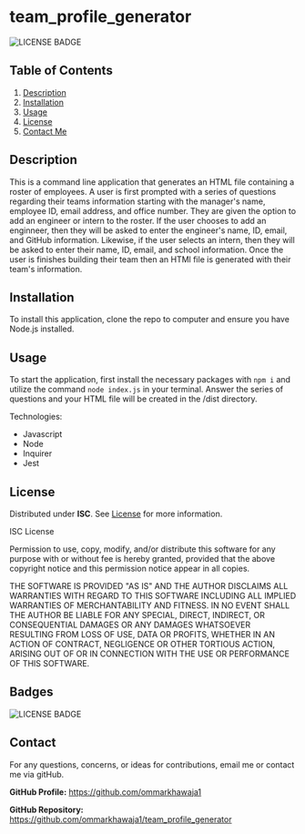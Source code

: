 # team_profile_generator

![LICENSE BADGE](https://img.shields.io/badge/license-ISC-brightgreen?style=for-the-badge)

## Table of Contents

1. [Description](#description)
2. [Installation](#installation)
3. [Usage](#usage)
4. [License](#license)
5. [Contact Me](#contact)

## Description

This is a command line application that generates an HTML file containing a roster of employees. A user is first prompted with a series of questions regarding their teams information starting with the manager's name, employee ID, email address, and office number. They are given the option to add an engineer or intern to the roster. If the user chooses to add an enginneer, then they will be asked to enter the engineer's name, ID, email, and GitHub information. Likewise, if the user selects an intern, then they will be asked to enter their name, ID, email, and school information. Once the user is finishes building their team then an HTMl file is generated with their team's information. 

## Installation

To install this application, clone the repo to computer and ensure you have Node.js installed. 

## Usage

To start the application, first install the necessary packages with `npm i` and utilize the command `node index.js` in your terminal. Answer the series of questions and your HTML file will be created in the /dist directory. 



Technologies:

- Javascript
- Node
- Inquirer
- Jest
## License

Distributed under **ISC**. See [License](https://spdx.org/licenses/ISC.html) for more information.



ISC License

Permission to use, copy, modify, and/or distribute this software for any purpose with or without fee is hereby granted, provided that the above copyright notice and this permission notice appear in all copies.

THE SOFTWARE IS PROVIDED "AS IS" AND THE AUTHOR DISCLAIMS ALL WARRANTIES WITH REGARD TO THIS SOFTWARE INCLUDING ALL IMPLIED WARRANTIES OF MERCHANTABILITY AND FITNESS. IN NO EVENT SHALL THE AUTHOR BE LIABLE FOR ANY SPECIAL, DIRECT, INDIRECT, OR CONSEQUENTIAL DAMAGES OR ANY DAMAGES WHATSOEVER RESULTING FROM LOSS OF USE, DATA OR PROFITS, WHETHER IN AN ACTION OF CONTRACT, NEGLIGENCE OR OTHER TORTIOUS ACTION, ARISING OUT OF OR IN CONNECTION WITH THE USE OR PERFORMANCE OF THIS SOFTWARE.

## Badges

![LICENSE BADGE](https://img.shields.io/badge/license-ISC-brightgreen?style=for-the-badge)

## Contact

For any questions, concerns, or ideas for contributions, email me or contact me via gitHub.

**GitHub Profile:** <https://github.com/ommarkhawaja1>

**GitHub Repository:** <https://github.com/ommarkhawaja1/team_profile_generator>
